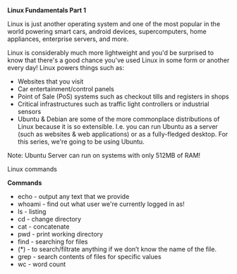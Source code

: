 **Linux Fundamentals Part 1**

Linux is just another operating system and one of the most popular in the world powering smart cars, android devices, supercomputers, home appliances, enterprise servers, and more.

Linux is considerably much more lightweight and you'd be surprised to know that there's a good chance you've used Linux in some form or another every day! Linux powers things such as:

- Websites that you visit
- Car entertainment/control panels
- Point of Sale (PoS) systems such as checkout tills and registers in shops
- Critical infrastructures such as traffic light controllers or industrial sensors
- Ubuntu & Debian are some of the more commonplace distributions of Linux because it is so extensible. I.e. you can run Ubuntu as a server (such as websites & web applications) or as a fully-fledged desktop. For this series, we're going to be using Ubuntu.

Note: Ubuntu Server can run on systems with only 512MB of RAM!

Linux commands

**Commands**
- echo	- output any text that we provide 
- whoami	- find out what user we're currently logged in as! 
- ls	- listing 
- cd	- change directory 
- cat	- concatenate 
- pwd	- print working directory 
- find	- searching for files
- (*)	- to search/filtrate anything if we don’t know the name of the file.
- grep	- search contents of files for specific values
- wc	- word count
